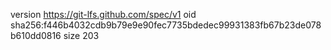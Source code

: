 version https://git-lfs.github.com/spec/v1
oid sha256:f446b4032cdb9b79e9e90fec7735bdedec99931383fb67b23de078b610dd0816
size 203
